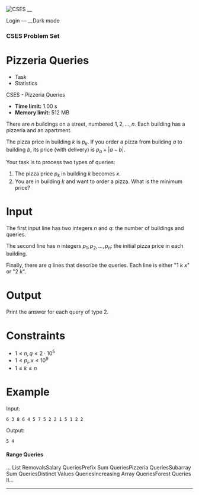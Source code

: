 ![CSES](/logo.png?1) __

Login — __Dark mode

### CSES Problem Set

# Pizzeria Queries

  * Task
  * Statistics

CSES - Pizzeria Queries

  * **Time limit:** 1.00 s
  * **Memory limit:** 512 MB

There are $n$ buildings on a street, numbered $1,2,\dots,n$. Each building has
a pizzeria and an apartment.

The pizza price in building $k$ is $p_k$. If you order a pizza from building
$a$ to building $b$, its price (with delivery) is $p_a+|a-b|$.

Your task is to process two types of queries:

  1. The pizza price $p_k$ in building $k$ becomes $x$.
  2. You are in building $k$ and want to order a pizza. What is the minimum price?

# Input

The first input line has two integers $n$ and $q$: the number of buildings and
queries.

The second line has $n$ integers $p_1,p_2,\dots,p_n$: the initial pizza price
in each building.

Finally, there are $q$ lines that describe the queries. Each line is either "1
$k$ $x$" or "2 $k$".

# Output

Print the answer for each query of type 2.

# Constraints

  * $1 \le n,q \le 2 \cdot 10^5$
  * $1 \le p_i, x \le 10^9$
  * $1 \le k \le n$

# Example

Input:

``` 6 3 8 6 4 5 7 5 2 2 1 5 1 2 2 ```

Output:

``` 5 4 ```

#### Range Queries

... List RemovalsSalary QueriesPrefix Sum QueriesPizzeria QueriesSubarray Sum
QueriesDistinct Values QueriesIncreasing Array QueriesForest Queries II...

* * *

